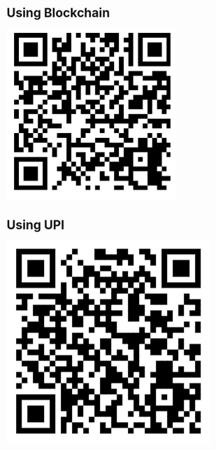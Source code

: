 
# Using Blockchain

![Meta Mask Wallet](https://raw.githubusercontent.com/omegaui/omegaide/main/res/meta_wallet.jpg)

# Using UPI

![UPI](https://raw.githubusercontent.com/omegaui/omegaide/main/res/upi_qr_code.jpg)



